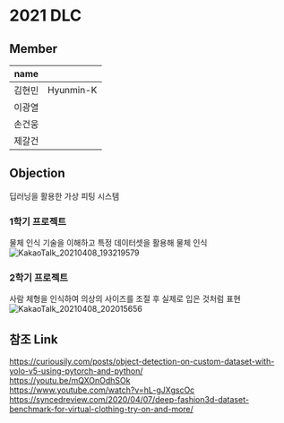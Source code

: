 # 2021 DLC

## Member
|name |   |
|-----|---|
|김현민| Hyunmin-K  |
|이광열|   |
|손건웅|   |
|제갈건|   |


## Objection
 딥러닝을 활용한 가상 피팅 시스템



### 1학기 프로젝트
물체 인식 기술을 이해하고 특정 데이터셋을 활용해 물체 인식  
![KakaoTalk_20210408_193219579](https://user-images.githubusercontent.com/79971598/114018699-7e8c8c80-98a8-11eb-9535-584f076117ce.png)


### 2학기 프로젝트
사람 체형을 인식하여 의상의 사이즈를 조절 후 실제로 입은 것처럼 표현  
![KakaoTalk_20210408_202015656](https://user-images.githubusercontent.com/79971598/114018205-f312fb80-98a7-11eb-9de4-509e83e77556.png)

## 참조 Link
https://curiousily.com/posts/object-detection-on-custom-dataset-with-yolo-v5-using-pytorch-and-python/  
https://youtu.be/mQXOnOdhSOk  
https://www.youtube.com/watch?v=hL-gJXgscOc  
https://syncedreview.com/2020/04/07/deep-fashion3d-dataset-benchmark-for-virtual-clothing-try-on-and-more/  
